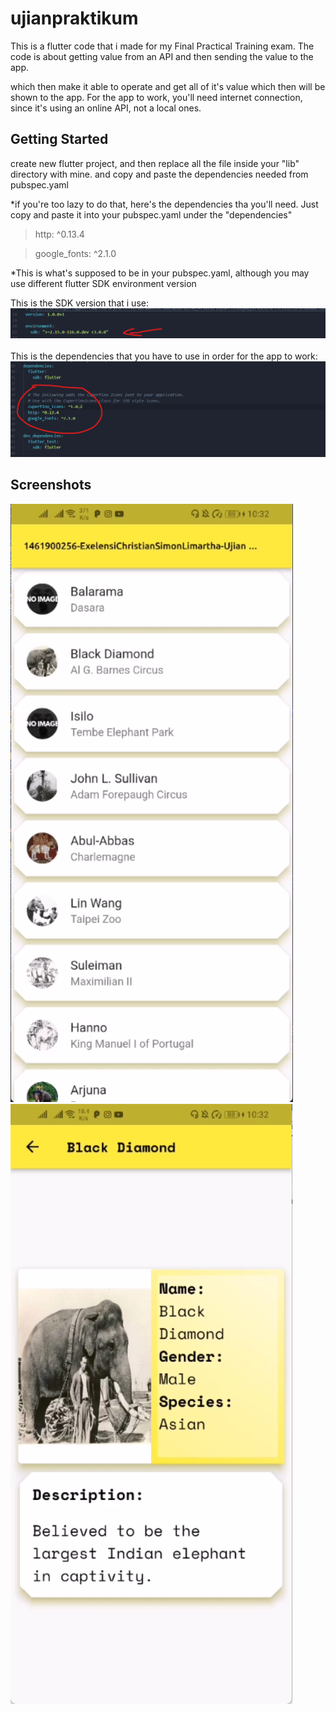 # ujianpraktikum

This is a flutter code that i made for my Final Practical Training exam.
The code is about getting value from an API and then sending the value to the app.

which then make it able to operate and get all of it's value which then will be shown to the app.
For the app to work, you'll need internet connection, since it's using an online API, not a local ones.

## Getting Started

create new flutter project,
and then replace all the file inside your "lib" directory with mine.
and copy and paste the dependencies needed from pubspec.yaml

*if you're too lazy to do that, here's the dependencies tha you'll need. Just copy and paste it into your pubspec.yaml under the "dependencies"

> http:  ^0.13.4

> google_fonts:  ^2.1.0

*This is what's supposed to be in your pubspec.yaml, although you may use different flutter SDK environment version

This is the SDK version that i use:
![SDK Version](https://github.com/exellim/elephant-api/blob/main/ss/4.png) 
<br>
<br>
This is the dependencies that you have to use in order for the app to work:
![Dependencies Needed](https://github.com/exellim/elephant-api/blob/main/ss/3.png) 




## Screenshots
![Home Screen](https://github.com/exellim/elephant-api/blob/main/ss/1.PNG)
![Description Screen](https://github.com/exellim/elephant-api/blob/main/ss/2.png)
